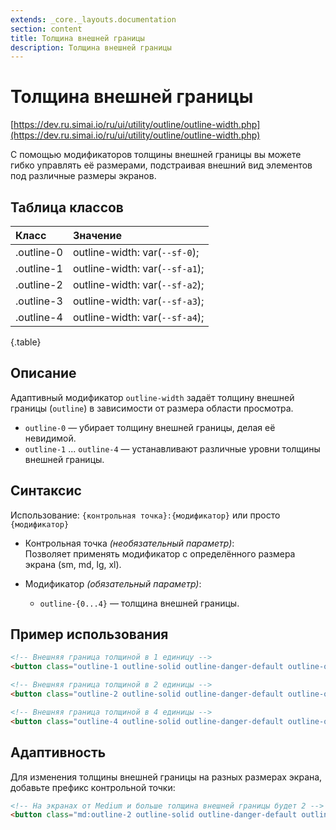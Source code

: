 ```yaml
---
extends: _core._layouts.documentation
section: content
title: Толщина внешней границы
description: Толщина внешней границы
---
```


# Толщина внешней границы

[https://dev.ru.simai.io/ru/ui/utility/outline/outline-width.php](https://dev.ru.simai.io/ru/ui/utility/outline/outline-width.php)

С помощью модификаторов толщины внешней границы вы можете гибко управлять её размерами, подстраивая внешний вид
элементов под различные размеры экранов.

## Таблица классов

| Класс      | Значение                       |
|:-----------|:-------------------------------|
| .outline-0 | outline-width: var(`--sf-0`);  |
| .outline-1 | outline-width: var(`--sf-a1`); |
| .outline-2 | outline-width: var(`--sf-a2`); |
| .outline-3 | outline-width: var(`--sf-a3`); |
| .outline-4 | outline-width: var(`--sf-a4`); |
{.table}

## Описание

Адаптивный модификатор `outline-width` задаёт толщину внешней границы (`outline`) в зависимости от размера области
просмотра.

- `outline-0` — убирает толщину внешней границы, делая её невидимой.
- `outline-1` ... `outline-4` — устанавливают различные уровни толщины внешней границы.

## Синтаксис

Использование: `{контрольная точка}:{модификатор}` или просто `{модификатор}`

- Контрольная точка *(необязательный параметр)*:  
  Позволяет применять модификатор с определённого размера экрана (sm, md, lg, xl).

- Модификатор *(обязательный параметр)*:

    - `outline-{0...4}` — толщина внешней границы.

## Пример использования

```html
<!-- Внешняя граница толщиной в 1 единицу -->
<button class="outline-1 outline-solid outline-danger-default outline-offset-2 ...">Кнопка 1</button>

<!-- Внешняя граница толщиной в 2 единицы -->
<button class="outline-2 outline-solid outline-danger-default outline-offset-2 ...">Кнопка 2</button>

<!-- Внешняя граница толщиной в 4 единицы -->
<button class="outline-4 outline-solid outline-danger-default outline-offset-2 ...">Кнопка 3</button>
```

## Адаптивность

Для изменения толщины внешней границы на разных размерах экрана, добавьте префикс контрольной точки:

```html
<!-- На экранах от Medium и больше толщина внешней границы будет 2 -->
<button class="md:outline-2 outline-solid outline-danger-default outline-offset-2 ...">Адаптивная кнопка</button>
```
